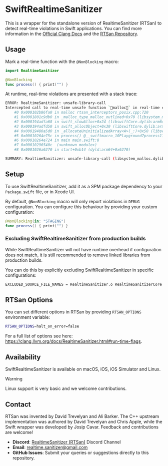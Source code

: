 # SwiftRealtimeSanitizer

This is a wrapper for the standalone version of RealtimeSanitizer (RTSan) to detect real-time violations in Swift applications.
You can find more information in the [Official Clang Docs](https://clang.llvm.org/docs/RealtimeSanitizer.html) and the [RTSan Repository](https://github.com/realtime-sanitizer/rtsan).

## Usage

Mark a real-time function with the `@NonBlocking` macro:

```swift
import RealtimeSanitizer

@NonBlocking
func process() { print("") }
```

At runtime, real-time violations are presented with a stack trace:

```bash
ERROR: RealtimeSanitizer: unsafe-library-call
Intercepted call to real-time unsafe function `malloc` in real-time context!
    #0 0x000102b86fa0 in malloc rtsan_interceptors_posix.cpp:720
    #1 0x0001801c9db0 in _malloc_type_malloc_outlined+0x70 (libsystem_malloc.dylib:arm64+0xfdb0)
    #2 0x000194adfa68 in swift_slowAlloc+0x24 (libswiftCore.dylib:arm64+0x2f8a68)
    #3 0x000194adfd50 in swift_allocObject+0x30 (libswiftCore.dylib:arm64+0x2f8d50)
    #4 0x00019480a5d0 in _allocateUninitializedArray<A>(_:)+0x50 (libswiftCore.dylib:arm64+0x235d0)
    #5 0x00010264e75c in process() @__swiftmacro_10Playground7process11NonBlockingfMb_.swift:3
    #6 0x00010264e724 in main main.swift:8
    #7 0x00010296540c  (<unknown module>)
    #8 0x0001026a6270 in start+0xb14 (dyld:arm64+0x6270)

SUMMARY: RealtimeSanitizer: unsafe-library-call (libsystem_malloc.dylib:arm64+0xfdb0) in _malloc_type_malloc_outlined+0x70
```

## Setup

To use SwiftRealtimeSanitizer, add it as a SPM package dependency to your `Package.swift` file, or in Xcode UI. 

By default, `@NonBlocking` macro will only report violations in `DEBUG` configuration. You can configure this behaviour by providing your custom configuration:

```swift
@NonBlocking(in: "STAGING")
func process() { print("") }
```

### Excluding SwiftRealtimeSanitizer from production builds

While SwiftRealtimeSanitizer will not have runtime overhead if configuration does not match, it is still recommended to remove linked libraries from production builds.

You can do this by explicitly excluding SwiftRealtimeSanitizer in specific configurations:

```bash
EXCLUDED_SOURCE_FILE_NAMES = RealtimeSanitizer.o RealtimeSanitizerCore.o
```

## RTSan Options

You can set different options in RTSan by providing `RTSAN_OPTIONS` environment variable:

```sh
RTSAN_OPTIONS=halt_on_error=false
```

For a full list of options see here: https://clang.llvm.org/docs/RealtimeSanitizer.html#run-time-flags.

## Availability

SwiftRealtimeSanitizer is available on macOS, iOS, iOS Simulator and Linux.

> [!WARNING]
> Linux support is very basic and we welcome contributions.

## Contact

RTSan was invented by David Trevelyan and Ali Barker. The C++ upstream implementation was authored by David Trevelyan and Chris Apple, while the Swift
wrapper was developed by Josip Cavar. Feedback and contributions are welcome!

- **Discord**: [RealtimeSanitizer (RTSan)](https://discord.com/invite/DZqjbmSZzZ) Discord Channel
- **Email**: [realtime.sanitizer@gmail.com](mailto:realtime.sanitizer@gmail.com)
- **GitHub Issues**: Submit your queries or suggestions directly to this repository.
